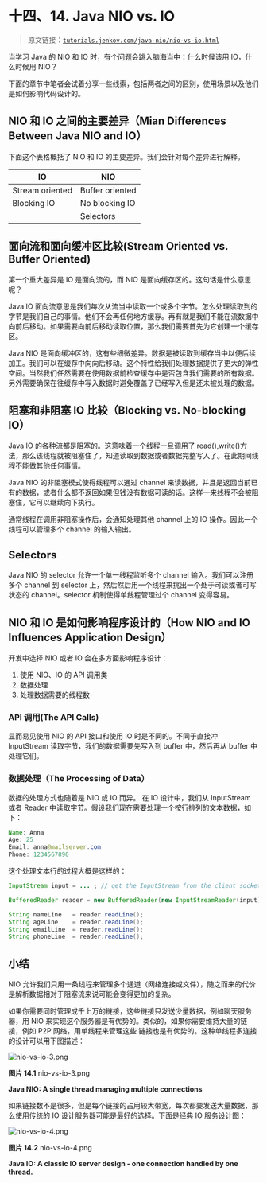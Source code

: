 # 十四、14\. Java NIO vs. IO

> 原文链接：[`tutorials.jenkov.com/java-nio/nio-vs-io.html`](http://tutorials.jenkov.com/java-nio/nio-vs-io.html)

当学习 Java 的 NIO 和 IO 时，有个问题会跳入脑海当中：什么时候该用 IO，什么时候用 NIO？

下面的章节中笔者会试着分享一些线索，包括两者之间的区别，使用场景以及他们是如何影响代码设计的。

## NIO 和 IO 之间的主要差异（Mian Differences Between Java NIO and IO）

下面这个表格概括了 NIO 和 IO 的主要差异。我们会针对每个差异进行解释。

| IO | NIO |
| --- | --- |
| Stream oriented | Buffer oriented |
| Blocking IO | No blocking IO |
|  | Selectors |

## 面向流和面向缓冲区比较(Stream Oriented vs. Buffer Oriented)

第一个重大差异是 IO 是面向流的，而 NIO 是面向缓存区的。这句话是什么意思呢？

Java IO 面向流意思是我们每次从流当中读取一个或多个字节。怎么处理读取到的字节是我们自己的事情。他们不会再任何地方缓存。再有就是我们不能在流数据中向前后移动。如果需要向前后移动读取位置，那么我们需要首先为它创建一个缓存区。

Java NIO 是面向缓冲区的，这有些细微差异。数据是被读取到缓存当中以便后续加工。我们可以在缓存中向向后移动。这个特性给我们处理数据提供了更大的弹性空间。当然我们任然需要在使用数据前检查缓存中是否包含我们需要的所有数据。另外需要确保在往缓存中写入数据时避免覆盖了已经写入但是还未被处理的数据。

## 阻塞和非阻塞 IO 比较（Blocking vs. No-blocking IO）

Java IO 的各种流都是阻塞的。这意味着一个线程一旦调用了 read(),write()方法，那么该线程就被阻塞住了，知道读取到数据或者数据完整写入了。在此期间线程不能做其他任何事情。

Java NIO 的非阻塞模式使得线程可以通过 channel 来读数据，并且是返回当前已有的数据，或者什么都不返回如果但钱没有数据可读的话。这样一来线程不会被阻塞住，它可以继续向下执行。

通常线程在调用非阻塞操作后，会通知处理其他 channel 上的 IO 操作。因此一个线程可以管理多个 channel 的输入输出。

## Selectors

Java NIO 的 selector 允许一个单一线程监听多个 channel 输入。我们可以注册多个 channel 到 selector 上，然后然后用一个线程来挑出一个处于可读或者可写状态的 channel。selector 机制使得单线程管理过个 channel 变得容易。

## NIO 和 IO 是如何影响程序设计的（How NIO and IO Influences Application Design）

开发中选择 NIO 或者 IO 会在多方面影响程序设计：

1.  使用 NIO、IO 的 API 调用类
2.  数据处理
3.  处理数据需要的线程数

### API 调用(The API Calls)

显而易见使用 NIO 的 API 接口和使用 IO 时是不同的。不同于直接冲 InputStream 读取字节，我们的数据需要先写入到 buffer 中，然后再从 buffer 中处理它们。

### 数据处理（The Processing of Data）

数据的处理方式也随着是 NIO 或 IO 而异。 在 IO 设计中，我们从 InputStream 或者 Reader 中读取字节。假设我们现在需要处理一个按行排列的文本数据，如下：

```java
Name: Anna
Age: 25
Email: anna@mailserver.com
Phone: 1234567890
```

这个处理文本行的过程大概是这样的：

```java
InputStream input = ... ; // get the InputStream from the client socket

BufferedReader reader = new BufferedReader(new InputStreamReader(input));

String nameLine   = reader.readLine();
String ageLine    = reader.readLine();
String emailLine  = reader.readLine();
String phoneLine  = reader.readLine();
```

## 小结

NIO 允许我们只用一条线程来管理多个通道（网络连接或文件），随之而来的代价是解析数据相对于阻塞流来说可能会变得更加的复杂。

如果你需要同时管理成千上万的链接，这些链接只发送少量数据，例如聊天服务器，用 NIO 来实现这个服务器是有优势的。类似的，如果你需要维持大量的链接，例如 P2P 网络，用单线程来管理这些 链接也是有优势的。这种单线程多连接的设计可以用下图描述：

![nio-vs-io-3.png](http://tutorials.jenkov.com/images/java-nio/nio-vs-io-3.png)

**图片 14.1** nio-vs-io-3.png

**Java NIO: A single thread managing multiple connections**

如果链接数不是很多，但是每个链接的占用较大带宽，每次都要发送大量数据，那么使用传统的 IO 设计服务器可能是最好的选择。下面是经典 IO 服务设计图：

![nio-vs-io-4.png](http://tutorials.jenkov.com/images/java-nio/nio-vs-io-4.png)

**图片 14.2** nio-vs-io-4.png

**Java IO: A classic IO server design - one connection handled by one thread.**